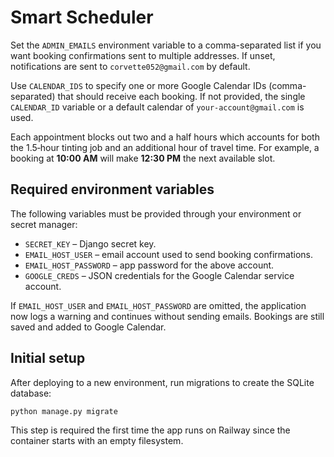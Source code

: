 # Smart Scheduler

Set the `ADMIN_EMAILS` environment variable to a comma-separated list if you want booking confirmations sent to multiple addresses. If unset, notifications are sent to `corvette052@gmail.com` by default.

Use `CALENDAR_IDS` to specify one or more Google Calendar IDs (comma-separated) that should receive each booking. If not provided, the single `CALENDAR_ID` variable or a default calendar of `your-account@gmail.com` is used.

Each appointment blocks out two and a half hours which accounts for both the 1.5‑hour tinting job and an additional hour of travel time. For example, a booking at **10:00 AM** will make **12:30 PM** the next available slot.

## Required environment variables

The following variables must be provided through your environment or secret
manager:

- `SECRET_KEY` – Django secret key.
- `EMAIL_HOST_USER` – email account used to send booking confirmations.
- `EMAIL_HOST_PASSWORD` – app password for the above account.
- `GOOGLE_CREDS` – JSON credentials for the Google Calendar service account.

If `EMAIL_HOST_USER` and `EMAIL_HOST_PASSWORD` are omitted, the application now
logs a warning and continues without sending emails. Bookings are still saved
and added to Google Calendar.

## Initial setup

After deploying to a new environment, run migrations to create the SQLite database:

```bash
python manage.py migrate
```

This step is required the first time the app runs on Railway since the container starts with an empty filesystem.
